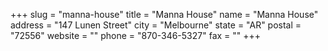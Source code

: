 +++
slug = "manna-house"
title = "Manna House"
name = "Manna House"
address = "147 Lunen Street"
city = "Melbourne"
state = "AR"
postal = "72556"
website = ""
phone = "870-346-5327"
fax = ""
+++
